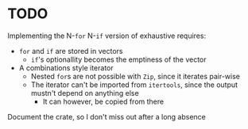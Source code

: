 # TODO

Implementing the N-`for` N-`if` version of exhaustive requires:
- `for` and `if` are stored in vectors
  - `if`'s optionallity becomes the emptiness of the vector
- A combinations style iterator
  - Nested `for`s are not possible with `Zip`, since it iterates pair-wise
  - The iterator can't be imported from `itertools`, since the output mustn't depend on anything else
    - It can however, be copied from there

Document the crate, so I don't miss out after a long absence